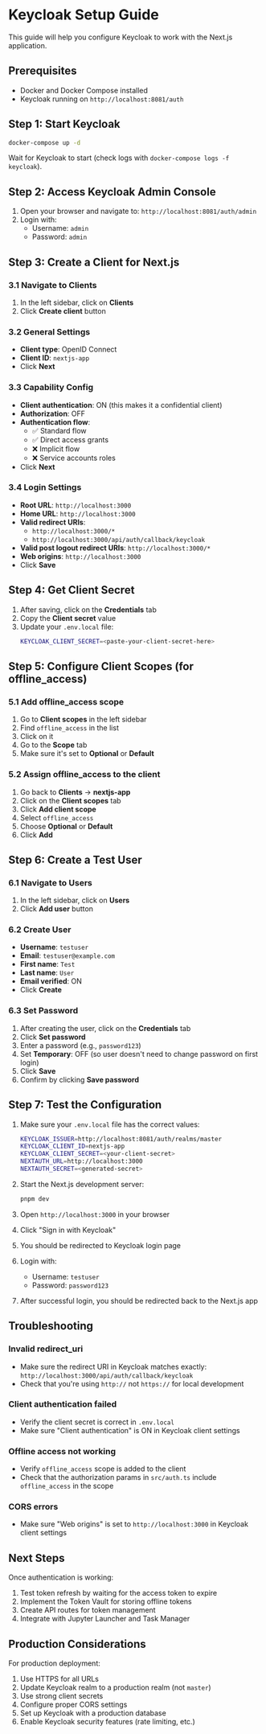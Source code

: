 # Keycloak Setup Guide

This guide will help you configure Keycloak to work with the Next.js application.

## Prerequisites

- Docker and Docker Compose installed
- Keycloak running on `http://localhost:8081/auth`

## Step 1: Start Keycloak

```bash
docker-compose up -d
```

Wait for Keycloak to start (check logs with `docker-compose logs -f keycloak`).

## Step 2: Access Keycloak Admin Console

1. Open your browser and navigate to: `http://localhost:8081/auth/admin`
2. Login with:
   - Username: `admin`
   - Password: `admin`

## Step 3: Create a Client for Next.js

### 3.1 Navigate to Clients

1. In the left sidebar, click on **Clients**
2. Click **Create client** button

### 3.2 General Settings

- **Client type**: OpenID Connect
- **Client ID**: `nextjs-app`
- Click **Next**

### 3.3 Capability Config

- **Client authentication**: ON (this makes it a confidential client)
- **Authorization**: OFF
- **Authentication flow**:
  - ✅ Standard flow
  - ✅ Direct access grants
  - ❌ Implicit flow
  - ❌ Service accounts roles
- Click **Next**

### 3.4 Login Settings

- **Root URL**: `http://localhost:3000`
- **Home URL**: `http://localhost:3000`
- **Valid redirect URIs**:
  - `http://localhost:3000/*`
  - `http://localhost:3000/api/auth/callback/keycloak`
- **Valid post logout redirect URIs**: `http://localhost:3000/*`
- **Web origins**: `http://localhost:3000`
- Click **Save**

## Step 4: Get Client Secret

1. After saving, click on the **Credentials** tab
2. Copy the **Client secret** value
3. Update your `.env.local` file:
   ```bash
   KEYCLOAK_CLIENT_SECRET=<paste-your-client-secret-here>
   ```

## Step 5: Configure Client Scopes (for offline_access)

### 5.1 Add offline_access scope

1. Go to **Client scopes** in the left sidebar
2. Find `offline_access` in the list
3. Click on it
4. Go to the **Scope** tab
5. Make sure it's set to **Optional** or **Default**

### 5.2 Assign offline_access to the client

1. Go back to **Clients** → **nextjs-app**
2. Click on the **Client scopes** tab
3. Click **Add client scope**
4. Select `offline_access`
5. Choose **Optional** or **Default**
6. Click **Add**

## Step 6: Create a Test User

### 6.1 Navigate to Users

1. In the left sidebar, click on **Users**
2. Click **Add user** button

### 6.2 Create User

- **Username**: `testuser`
- **Email**: `testuser@example.com`
- **First name**: `Test`
- **Last name**: `User`
- **Email verified**: ON
- Click **Create**

### 6.3 Set Password

1. After creating the user, click on the **Credentials** tab
2. Click **Set password**
3. Enter a password (e.g., `password123`)
4. Set **Temporary**: OFF (so user doesn't need to change password on first login)
5. Click **Save**
6. Confirm by clicking **Save password**

## Step 7: Test the Configuration

1. Make sure your `.env.local` file has the correct values:

   ```bash
   KEYCLOAK_ISSUER=http://localhost:8081/auth/realms/master
   KEYCLOAK_CLIENT_ID=nextjs-app
   KEYCLOAK_CLIENT_SECRET=<your-client-secret>
   NEXTAUTH_URL=http://localhost:3000
   NEXTAUTH_SECRET=<generated-secret>
   ```

2. Start the Next.js development server:

   ```bash
   pnpm dev
   ```

3. Open `http://localhost:3000` in your browser

4. Click "Sign in with Keycloak"

5. You should be redirected to Keycloak login page

6. Login with:

   - Username: `testuser`
   - Password: `password123`

7. After successful login, you should be redirected back to the Next.js app

## Troubleshooting

### Invalid redirect_uri

- Make sure the redirect URI in Keycloak matches exactly: `http://localhost:3000/api/auth/callback/keycloak`
- Check that you're using `http://` not `https://` for local development

### Client authentication failed

- Verify the client secret is correct in `.env.local`
- Make sure "Client authentication" is ON in Keycloak client settings

### Offline access not working

- Verify `offline_access` scope is added to the client
- Check that the authorization params in `src/auth.ts` include `offline_access` in the scope

### CORS errors

- Make sure "Web origins" is set to `http://localhost:3000` in Keycloak client settings

## Next Steps

Once authentication is working:

1. Test token refresh by waiting for the access token to expire
2. Implement the Token Vault for storing offline tokens
3. Create API routes for token management
4. Integrate with Jupyter Launcher and Task Manager

## Production Considerations

For production deployment:

1. Use HTTPS for all URLs
2. Update Keycloak realm to a production realm (not `master`)
3. Use strong client secrets
4. Configure proper CORS settings
5. Set up Keycloak with a production database
6. Enable Keycloak security features (rate limiting, etc.)
